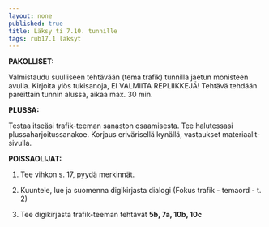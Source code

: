 ```yaml
---
layout: none
published: true
title: Läksy ti 7.10. tunnille
tags: rub17.1 läksyt
---
```

**PAKOLLISET:**

Valmistaudu suulliseen tehtävään (tema trafik) tunnilla jaetun monisteen avulla. Kirjoita ylös tukisanoja, EI VALMIITA REPLIIKKEJÄ! Tehtävä tehdään pareittain tunnin alussa, aikaa max. 30 min.

**PLUSSA:**

Testaa itseäsi trafik-teeman sanaston osaamisesta. Tee halutessasi plussaharjoitussanakoe. Korjaus erivärisellä kynällä, vastaukset materiaalit-sivulla.

**POISSAOLIJAT:**

1. Tee vihkon s. 17, pyydä merkinnät.

2. Kuuntele, lue ja suomenna digikirjasta dialogi (Fokus trafik - temaord - t. 2)

3. Tee digikirjasta trafik-teeman tehtävät **5b, 7a, 10b, 10c**
